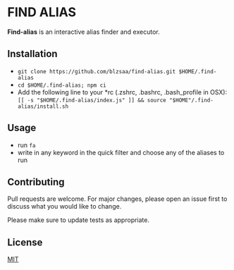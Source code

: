 # FIND ALIAS

**Find-alias** is an interactive alias finder and executor.

## Installation

- `git clone https://github.com/blzsaa/find-alias.git $HOME/.find-alias`
- `cd $HOME/.find-alias; npm ci`
- Add the following line to your \*rc (.zshrc, .bashrc, .bash_profile in OSX):  
  `[[ -s "$HOME/.find-alias/index.js" ]] && source "$HOME"/.find-alias/install.sh`

## Usage

- run `fa`
- write in any keyword in the quick filter and choose any of the aliases to run

## Contributing

Pull requests are welcome. For major changes, please open an issue first to discuss what you would like to change.

Please make sure to update tests as appropriate.

## License

[MIT](https://choosealicense.com/licenses/mit/)

